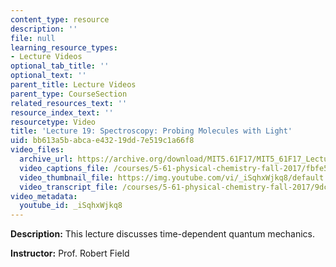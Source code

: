 ```yaml
---
content_type: resource
description: ''
file: null
learning_resource_types:
- Lecture Videos
optional_tab_title: ''
optional_text: ''
parent_title: Lecture Videos
parent_type: CourseSection
related_resources_text: ''
resource_index_text: ''
resourcetype: Video
title: 'Lecture 19: Spectroscopy: Probing Molecules with Light'
uid: bb613a5b-abca-e432-19dd-7e519c1a66f8
video_files:
  archive_url: https://archive.org/download/MIT5.61F17/MIT5_61F17_Lecture_19_300k.mp4
  video_captions_file: /courses/5-61-physical-chemistry-fall-2017/fbfe5b0ccd70594fa77765dafe65afe5_iSqhxWjkq8.vtt
  video_thumbnail_file: https://img.youtube.com/vi/_iSqhxWjkq8/default.jpg
  video_transcript_file: /courses/5-61-physical-chemistry-fall-2017/9dcb20b6982cf6a68255d19bc2e3ee98_iSqhxWjkq8.pdf
video_metadata:
  youtube_id: _iSqhxWjkq8
---
```


**Description:** This lecture discusses time-dependent quantum mechanics.

**Instructor:** Prof. Robert Field